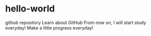 # hello-world
github repository
Learn about GitHub
From now on, I will start study everyday!
Make a little progress everyday!

